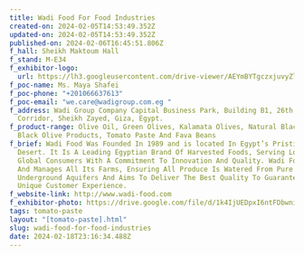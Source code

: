 ```yaml
---
title: Wadi Food For Food Industries
created-on: 2024-02-05T14:53:49.352Z
updated-on: 2024-02-05T14:53:49.352Z
published-on: 2024-02-06T16:45:51.806Z
f_hall: Sheikh Maktoum Hall
f_stand: M-E34
f_exhibitor-logo:
  url: https://lh3.googleusercontent.com/drive-viewer/AEYmBYTgczxjuvyZlCQZYgWgvvxeL5CW8ZBEF9xP8r44YAKwZC1B4napwwlYxXoUPdyUVbAgwjOwWuKLenFd78JGNdrfLJdPwQ=s1600
f_poc-name: Ms. Maya Shafei
f_poc-phone: "+201066637613"
f_poc-email: "we.care@wadigroup.com.eg "
f_address: Wadi Group Company Capital Business Park, Building B1, 26th Of July
  Corridor, Sheikh Zayed, Giza, Egypt.
f_product-range: Olive Oil, Green Olives, Kalamata Olives, Natural Black Olives,
  Black Olive Products, Tomato Paste And Fava Beans
f_brief: Wadi Food Was Founded In 1989 and is located In Egypt’s Pristine
  Desert. It Is A Leading Egyptian Brand Of Harvested Foods, Serving Local And
  Global Consumers With A Commitment To Innovation And Quality. Wadi Food Owns
  And Manages All Its Farms, Ensuring All Produce Is Watered From Pure
  Underground Aquifers And Aims To Deliver The Best Quality To Guarantee A
  Unique Customer Experience.
f_website-link: http://www.wadi-food.com
f_exhibitor-photo: https://drive.google.com/file/d/1k4IjUEDpxI6ntFDbwniCFUS3eYea5yAW/view?usp=drive_link
tags: tomato-paste
layout: "[tomato-paste].html"
slug: wadi-food-for-food-industries
date: 2024-02-18T23:16:34.488Z
---
```

